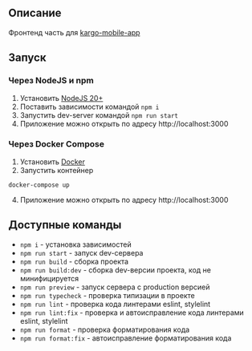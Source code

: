 ## Описание

Фронтенд часть для [kargo-mobile-app](https://github.com/yandex-hakaton-kardo/kardo-mobile-app)

## Запуск

### Через NodeJS и npm

1. Установить [NodeJS 20+](https://nodejs.org/en)
2. Поставить зависимости командой `npm i`
3. Запустить dev-server командой `npm run start`
4. Приложение можно открыть по адресу http://localhost:3000

### Через Docker Compose

1. Установить [Docker](https://docs.docker.com/get-docker/)
2. Запустить контейнер

```shell
docker-compose up
```

4. Приложение можно открыть по адресу http://localhost:3000

## Доступные команды

- `npm i` - установка зависимостей
- `npm run start` - запуск dev-сервера
- `npm run build` - сборка проекта
- `npm run build:dev` - сборка dev-версии проекта, код не минифицируется
- `npm run preview` - запуск сервера с production версией
- `npm run typecheck` - проверка типизации в проекте
- `npm run lint` - проверка кода линтерами eslint, stylelint
- `npm run lint:fix` - проверка и автоисправление кода линтерами eslint, stylelint
- `npm run format` - проверка форматирования кода
- `npm run format:fix` - автоисправление форматирования кода

